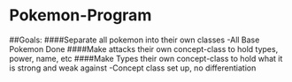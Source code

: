 # Pokemon-Program
##Goals: 
####Separate all pokemon into their own classes
-All Base Pokemon Done
####Make attacks their own concept-class to hold types, power, name, etc
####Make Types their own concept-class to hold what it is strong and weak against
-Concept class set up, no differentiation
